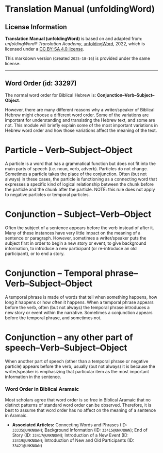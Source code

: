 # Translation Manual (unfoldingWord)

## License Information

**Translation Manual (unfoldingWord)** is based on and adapted from: _unfoldingWord® Translation Academy_, [unfoldingWord](https://unfoldingword.org/utw), 2022, which is licensed under a [CC BY-SA 4.0 license](https://creativecommons.org/licenses/by-sa/4.0/legalcode.en).

This markdown version (created `2025-10-16`) is provided under the same license.



--------------------------------

## Word Order (id: 33297)

The normal word order for Biblical Hebrew is: **Conjunction–Verb–Subject–Object**.

However, there are many different reasons why a writer/speaker of Biblical Hebrew might choose a different word order. Some of the variations are important for understanding and translating the Hebrew text, and some are not. This module will briefly explain some of the most important variations in Hebrew word order and how those variations affect the meaning of the text.

**Particle** – Verb–Subject–Object
==================================

A particle is a word that has a grammatical function but does not fit into the main parts of speech (i.e. noun, verb, adverb). Particles do not change. Sometimes a particle takes the place of the conjunction. Often (but not always) in these cases, the particle is functioning as a connecting word that expresses a specific kind of logical relationship between the chunk before the particle and the chunk after the particle. NOTE: this rule does not apply to negative particles or temporal particles.

Conjunction – **Subject**–Verb–Object
=====================================

Often the subject of a sentence appears before the verb instead of after it. Many of these instances have very little impact on the meaning of a sentence or paragraph. However, sometimes a writer/speaker puts the subject first in order to begin a new story or event, to give background information, to introduce a new participant (or re\-introduce an old participant), or to end a story.

Conjunction – **Temporal phrase**–Verb–Subject–Object
=====================================================

A temporal phrase is made of words that tell when something happens, how long it happens or how often it happens. When a temporal phrase appears before the verb, often (but not always) the temporal phrase introduces a new story or event within the narrative. Sometimes a conjunction appears before the temporal phrase, and sometimes not.

Conjunction – **any other part of speech**–Verb–Subject–Object
==============================================================

When another part of speech (other than a temporal phrase or negative particle) appears before the verb, usually (but not always) it is because the writer/speaker is emphasizing that particular item as the most important information in the sentence.

### Word Order in Biblical Aramaic

Most scholars agree that word order is so free in Biblical Aramaic that no distinct patterns of standard word order can be observed. Therefore, it is best to assume that word order has no affect on the meaning of a sentence in Aramaic.

* **Associated Articles:** Connecting Words and Phrases (ID: `33335@UNKNOWN`); Background Information (ID: `33415@UNKNOWN`); End of Story (ID: `33417@UNKNOWN`); Introduction of a New Event (ID: `33419@UNKNOWN`); Introduction of New and Old Participants (ID: `33421@UNKNOWN`)


